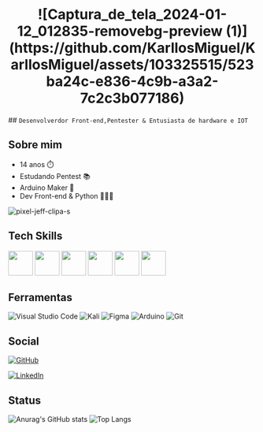 <h1 align="center">
![Captura_de_tela_2024-01-12_012835-removebg-preview (1)](https://github.com/KarllosMiguel/KarllosMiguel/assets/103325515/523ba24c-e836-4c9b-a3a2-7c2c3b077186)

</h1>
## <code>Desenvolverdor Front-end,Pentester & Entusiasta de hardware e IOT </code>
 <div>

## Sobre mim
<ul>
  <li>14 anos ⏱️</li>
  <li>Estudando Pentest 📚</li>
  <li>Arduino Maker 🤖</li>
  <li>Dev Front-end & Python 👨🏻‍💻</li>
</ul>

![pixel-jeff-clipa-s](https://github.com/KarllosMiguel/KarllosMiguel/assets/103325515/24201f70-3a64-4e29-ab93-01fec3011713)


## Tech Skills
<div  class="tech">

<img src="https://cdn.jsdelivr.net/gh/devicons/devicon/icons/html5/html5-original.svg" height="50px" />
<img src="https://cdn.jsdelivr.net/gh/devicons/devicon/icons/css3/css3-original.svg"  height="50px"/>
<img src="https://cdn.jsdelivr.net/gh/devicons/devicon/icons/javascript/javascript-original.svg"  height="50px"/>
<img src="https://cdn.jsdelivr.net/gh/devicons/devicon/icons/react/react-original.svg"  height="50px" />
<img src="https://cdn.jsdelivr.net/gh/devicons/devicon/icons/arduino/arduino-original-wordmark.svg"  height="50px"/>
<img src="https://cdn.jsdelivr.net/gh/devicons/devicon/icons/python/python-original.svg" height="50px"/>

</div>

## Ferramentas
![Visual Studio Code](https://img.shields.io/badge/Visual%20Studio%20Code-0078d7.svg?style=for-the-badge&logo=visual-studio-code&logoColor=white)
![Kali](https://img.shields.io/badge/Kali-268BEE?style=for-the-badge&logo=kalilinux&logoColor=white)
![Figma](https://img.shields.io/badge/figma-%23F24E1E.svg?style=for-the-badge&logo=figma&logoColor=white)
![Arduino](https://img.shields.io/badge/-Arduino-00979D?style=for-the-badge&logo=Arduino&logoColor=white)
![Git](https://img.shields.io/badge/git-%23F05033.svg?style=for-the-badge&logo=git&logoColor=white)


## Social
<div class="Social">
<a href="https://github.com/KarllosMiguel">

![GitHub](https://img.shields.io/badge/github-%23121011.svg?style=for-the-badge&logo=github&logoColor=white)
</a>

 <a href="https://www.linkedin.com/in/karllos-miguel-732361238/">

![LinkedIn](https://img.shields.io/badge/linkedin-%230077B5.svg?style=for-the-badge&logo=linkedin&logoColor=white)
</a>


## Status
![Anurag's GitHub stats](https://github-readme-stats.vercel.app/api?username=KarllosMiguel&show_icons=true&theme=transparent)
![Top Langs](https://github-readme-stats.vercel.app/api/top-langs/?username=KarllosMiguel&layout=compact&theme=transparent)
